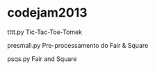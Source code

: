 codejam2013
===========

tttt.py Tic-Tac-Toe-Tomek

presmall.py Pre-processamento do Fair & Square

psqs.py Fair and Square
